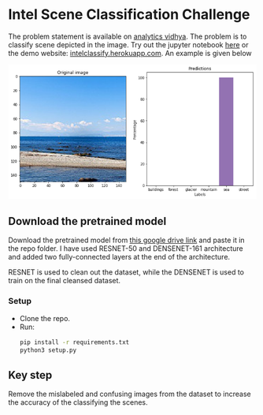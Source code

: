 # Intel Scene Classification Challenge

The problem statement is available on [analytics vidhya](https://datahack.analyticsvidhya.com/contest/practice-problem-intel-scene-classification-challe/). The problem is to classify scene depicted in the image. Try out the jupyter notebook [here](https://colab.research.google.com/github/puneet29/IntelSceneClassification/blob/master/IntelImageClassification.ipynb) or the demo website: [intelclassify.herokuapp.com](https://intelclassify.herokuapp.com/). An example is given below

![Example image](example.png)

## Download the pretrained model

Download the pretrained model from [this google drive link](https://drive.google.com/open?id=1uSTt4ECI1_BX5faMbOZ9-C7J3Vm33Mmj) and paste it in the repo folder. I have used RESNET-50 and DENSENET-161 architecture and added two fully-connected layers at the end of the architecture.

RESNET is used to clean out the dataset, while the DENSENET is used to train on the final cleansed dataset.

### Setup

- Clone the repo.
- Run:
  ```bash
  pip install -r requirements.txt
  python3 setup.py
  ```

## Key step

Remove the mislabeled and confusing images from the dataset to increase the accuracy of the classifying the scenes.
